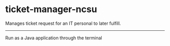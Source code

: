 # ticket-manager-ncsu
Manages ticket request for an IT personal to later fulfill.

-----
Run as a Java application through the terminal
